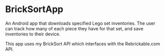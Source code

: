 # BrickSortApp

An Android app that downloads specified Lego set inventories.
The user can track how many of each piece they have for that set, and save inventories to their device.

This app uses my BrickSort API which interfaces with the Rebrickable.com API.
